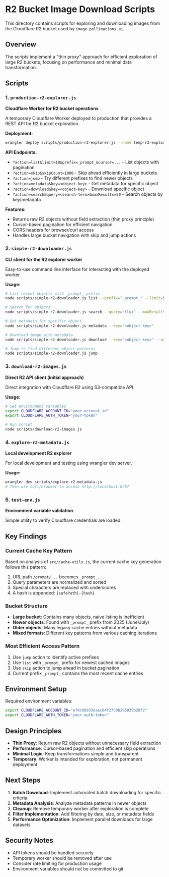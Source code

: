 # R2 Bucket Image Download Scripts

This directory contains scripts for exploring and downloading images from the Cloudflare R2 bucket used by `image.pollinations.ai`.

## Overview

The scripts implement a "thin proxy" approach for efficient exploration of large R2 buckets, focusing on performance and minimal data transformation.

## Scripts

### 1. `production-r2-explorer.js` 
**Cloudflare Worker for R2 bucket operations**

A temporary Cloudflare Worker deployed to production that provides a REST API for R2 bucket exploration.

**Deployment:**
```bash
wrangler deploy scripts/production-r2-explorer.js --name temp-r2-explorer
```

**API Endpoints:**
- `?action=list&limit=10&prefix=_prompt_&cursor=...` - List objects with pagination
- `?action=skip&skipCount=1000` - Skip ahead efficiently in large buckets  
- `?action=jump` - Try different prefixes to find newer objects
- `?action=metadata&key=<object-key>` - Get metadata for specific object
- `?action=download&key=<object-key>` - Download specific object
- `?action=search&query=<search-term>&maxResults=50` - Search objects by key/metadata

**Features:**
- Returns raw R2 objects without field extraction (thin proxy principle)
- Cursor-based pagination for efficient navigation
- CORS headers for browser/curl access
- Handles large bucket navigation with skip and jump actions

### 2. `simple-r2-downloader.js`
**CLI client for the R2 explorer worker**

Easy-to-use command line interface for interacting with the deployed worker.

**Usage:**
```bash
# List recent objects with _prompt_ prefix
node scripts/simple-r2-downloader.js list --prefix="_prompt_" --limit=5

# Search for objects
node scripts/simple-r2-downloader.js search --query="flux" --maxResults=10

# Get metadata for specific object
node scripts/simple-r2-downloader.js metadata --key="<object-key>"

# Download image with metadata
node scripts/simple-r2-downloader.js download --key="<object-key>" --outputDir="./downloads"

# Jump to find different object patterns
node scripts/simple-r2-downloader.js jump
```

### 3. `download-r2-images.js`
**Direct R2 API client (initial approach)**

Direct integration with Cloudflare R2 using S3-compatible API.

**Usage:**
```bash
# Set environment variables
export CLOUDFLARE_ACCOUNT_ID="your-account-id"
export CLOUDFLARE_AUTH_TOKEN="your-token"

# Run script
node scripts/download-r2-images.js
```

### 4. `explore-r2-metadata.js`
**Local development R2 explorer**

For local development and testing using wrangler dev server.

**Usage:**
```bash
wrangler dev scripts/explore-r2-metadata.js
# Then use curl/browser to access http://localhost:8787
```

### 5. `test-env.js`
**Environment variable validation**

Simple utility to verify Cloudflare credentials are loaded.

## Key Findings

### Current Cache Key Pattern
Based on analysis of `src/cache-utils.js`, the current cache key generation follows this pattern:
1. URL path `/prompt/...` becomes `_prompt_...`
2. Query parameters are normalized and sorted
3. Special characters are replaced with underscores
4. A hash is appended: `{safePath}-{hash}`

### Bucket Structure
- **Large bucket**: Contains many objects, naive listing is inefficient
- **Newer objects**: Found with `_prompt_` prefix from 2025 (June/July)
- **Older objects**: Many legacy cache entries without metadata
- **Mixed formats**: Different key patterns from various caching iterations

### Most Efficient Access Pattern
1. Use `jump` action to identify active prefixes
2. Use `list` with `_prompt_` prefix for newest cached images
3. Use `skip` action to jump ahead in bucket pagination
4. Current prefix `_prompt_` contains the most recent cache entries

## Environment Setup

Required environment variables:
```bash
export CLOUDFLARE_ACCOUNT_ID="efdcb0933eaac64f27c0b295039b28f2"
export CLOUDFLARE_AUTH_TOKEN="your-auth-token"
```

## Design Principles

- **Thin Proxy**: Return raw R2 objects without unnecessary field extraction
- **Performance**: Cursor-based pagination and efficient skip operations
- **Minimal Logic**: Keep transformations simple and transparent
- **Temporary**: Worker is intended for exploration, not permanent deployment

## Next Steps

1. **Batch Download**: Implement automated batch downloading for specific criteria
2. **Metadata Analysis**: Analyze metadata patterns in newer objects
3. **Cleanup**: Remove temporary worker after exploration is complete
4. **Filter Implementation**: Add filtering by date, size, or metadata fields
5. **Performance Optimization**: Implement parallel downloads for large datasets

## Security Notes

- API tokens should be handled securely
- Temporary worker should be removed after use
- Consider rate limiting for production usage
- Environment variables should not be committed to git
